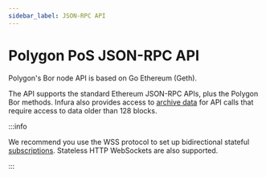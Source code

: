 ```yaml
---
sidebar_label: JSON-RPC API
---
```


# Polygon PoS JSON-RPC API

Polygon's Bor node API is based on Go Ethereum (Geth).

The API supports the standard Ethereum JSON-RPC APIs, plus the Polygon Bor methods. Infura also provides access to
[archive data](../../../concepts/archive-data.md) for API calls that require access to data older than 128 blocks.

:::info

We recommend you use the WSS protocol to set up bidirectional stateful [subscriptions](subscription-methods/index.md). Stateless
HTTP WebSockets are also supported.

:::
